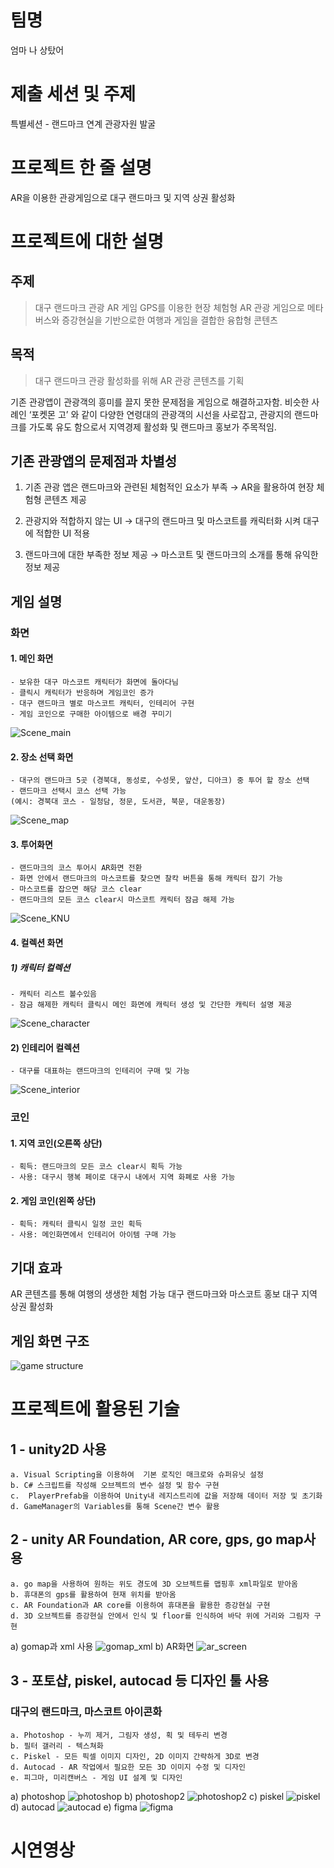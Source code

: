 팀명
====
엄마 나 상탔어

제출 세션 및 주제
=================
특별세션 - 랜드마크 연계 관광자원 발굴

프로젝트 한 줄 설명
==================
AR을 이용한 관광게임으로 대구 랜드마크 및 지역 상권 활성화

프로젝트에 대한 설명
====================
주제
----
>대구 랜드마크 관광 AR 게임
GPS를 이용한 현장 체험형 AR 관광 게임으로 메타버스와 증강현실을 기반으로한 여행과 게임을 결합한 융합형 콘텐츠

목적
----
>대구 랜드마크 관광 활성화를 위해 AR 관광 콘텐츠를 기획

기존 관광앱이 관광객의 흥미를 끌지 못한 문제점을 게임으로 해결하고자함.
비슷한 사례인 ‘포켓몬 고’ 와 같이 다양한 연령대의 관광객의 시선을 사로잡고,
관광지의 랜드마크를 가도록 유도 함으로서 지역경제 활성화 및 랜드마크 홍보가 주목적임.

기존 관광앱의 문제점과 차별성
-----------------------------
1. 기존 관광 앱은 랜드마크와 관련된 체험적인 요소가 부족
    → AR을 활용하여 현장 체험형 콘텐츠 제공
    
2. 관광지와 적합하지 않는 UI
    → 대구의 랜드마크 및 마스코트를 캐릭터화 시켜 대구에 적합한 UI 적용
    
3. 랜드마크에 대한 부족한 정보 제공
    → 마스코트 및 랜드마크의 소개를 통해 유익한 정보 제공


게임 설명
---------
### 화면
#### 1. 메인 화면
    - 보유한 대구 마스코트 캐릭터가 화면에 돌아다님
    - 클릭시 캐릭터가 반응하며 게임코인 증가
    - 대구 랜드마크 별로 마스코트 캐릭터, 인테리어 구현
    - 게임 코인으로 구매한 아이템으로 배경 꾸미기

![Scene_main](/README_IMG/Scene_main.png)
    
#### 2. 장소 선택 화면
    - 대구의 랜드마크 5곳 (경북대, 동성로, 수성못, 앞산, 디아크) 중 투어 할 장소 선택
    - 랜드마크 선택시 코스 선택 가능
    (예시: 경북대 코스 - 일청담, 정문, 도서관, 북문, 대운동장)

![Scene_map](/README_IMG/Map.png)
    
#### 3. 투어화면
    - 랜드마크의 코스 투어시 AR화면 전환
    - 화면 안에서 랜드마크의 마스코트를 찾으면 찰칵 버튼을 통해 캐릭터 잡기 가능
    - 마스코트를 잡으면 해당 코스 clear
    - 랜드마크의 모든 코스 clear시 마스코트 캐릭터 잠금 해제 가능

![Scene_KNU](/README_IMG/Scene_KNU.png)
    
#### 4. 컬렉션 화면
##### 1) 캐릭터 컬렉션
    - 캐릭터 리스트 볼수있음
    - 잠금 해제한 캐릭터 클릭시 메인 화면에 캐릭터 생성 및 간단한 캐릭터 설명 제공

![Scene_character](/README_IMG/Scene_Character.png)
#### 2) 인테리어 컬렉션 
    - 대구를 대표하는 랜드마크의 인테리어 구매 및 가능
        
![Scene_interior](/README_IMG/Scene_Interior.png)

### 코인
#### 1. 지역 코인(오른쪽 상단)
    - 획득: 랜드마크의 모든 코스 clear시 획득 가능
    - 사용: 대구시 행복 페이로 대구시 내에서 지역 화폐로 사용 가능
#### 2. 게임 코인(왼쪽 상단)
    - 획득: 캐릭터 클릭시 일정 코인 획득
    - 사용: 메인화면에서 인테리어 아이템 구매 가능

기대 효과
---------
AR 콘텐츠를 통해 여행의 생생한 체험 가능
대구 랜드마크와 마스코트 홍보
대구 지역 상권 활성화

게임 화면 구조
--------------
![game structure](/README_IMG/game_structure.png)

프로젝트에 활용된 기술
======================
1 - unity2D 사용
---------------
    a. Visual Scripting을 이용하여  기본 로직인 매크로와 슈퍼유닛 설정
    b. C# 스크립트를 작성해 오브젝트의 변수 설정 및 함수 구현
    c.  PlayerPrefab을 이용하여 Unity내 레지스트리에 값을 저장해 데이터 저장 및 초기화
    d. GameManager의 Variables를 통해 Scene간 변수 활용

2 - unity AR Foundation, AR core, gps, go map사용
--------------------------------------------------
    a. go map을 사용하여 원하는 위도 경도에 3D 오브젝트를 맵핑후 xml파일로 받아옴
    b. 휴대폰의 gps를 활용하여 현재 위치를 받아옴
    c. AR Foundation과 AR core를 이용하여 휴대폰을 활용한 증강현실 구현
    d. 3D 오브젝트를 증강현실 안에서 인식 및 floor를 인식하여 바닥 위에 거리와 그림자 구현

a) gomap과 xml 사용
![gomap_xml](/README_IMG/gomap_and_xml.png)
b) AR화면
![ar_screen](/README_IMG/AR.png)

3 - 포토샵, piskel, autocad 등 디자인 툴 사용
---------------------------------------------
### 대구의 랜드마크, 마스코트 아이콘화
    a. Photoshop - 누끼 제거, 그림자 생성, 획 및 테두리 변경
    b. 필터 갤러리 - 텍스쳐화
    c. Piskel - 모든 픽셀 이미지 디자인, 2D 이미지 간략하게 3D로 변경
    d. Autocad - AR 작업에서 필요한 모든 3D 이미지 수정 및 디자인
    e. 피그마, 미리캔버스 - 게임 UI 설계 및 디자인

a) photoshop
![photoshop](/README_IMG/photoshop_pixel.png)
b) photoshop2
![photoshop2](/README_IMG/pixel.png)
c) piskel
![piskel](/README_IMG/piskel.png) 
d) autocad
![autocad](/README_IMG/autocad.png) 
e) figma
![figma](/README_IMG/figma.png) 

시연영상
=======